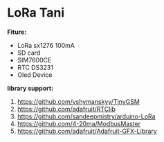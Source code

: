 # <h1> LoRa Tani</h1>
<b>Fiture:</b>
* LoRa sx1276 100mA
* SD card
* SIM7600CE
* RTC DS3231
* Oled Device

<b>library support: </b>
1. https://github.com/vshymanskyy/TinyGSM
2. https://github.com/adafruit/RTClib
3. https://github.com/sandeepmistry/arduino-LoRa
4. https://github.com/4-20ma/ModbusMaster
5. https://github.com/adafruit/Adafruit-GFX-Library


